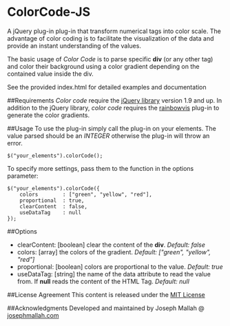 ColorCode-JS
=============

A jQuery plug-in plug-in that transform numerical tags into color scale. The advantage of color coding is to facilitate the visualization of the data and provide an instant understanding of the values.

The basic usage of *Color Code* is to parse specific **div** (or any other tag) and color their background using a color gradient depending on the contained value inside the div.

See the provided index.html for detailed examples and documentation

##Requirements
*Color code* require the [jQuery library](http://jquery.com/download/") version 1.9 and up. In addition to the jQuery library, *color code* requires the [rainbowvis](https://github.com/anomal/RainbowVis-JS) plug-in to generate the color gradients.

##Usage
To use the plug-in simply call the plug-in on your elements. The value parsed should be an *INTEGER* otherwise the plug-in will throw an error.
```
$("your_elements").colorCode();
```
To specify more settings, pass them to the function in the options parameter:
```
$("your_elements").colorCode({
	colors        : ["green", "yellow", "red"],
    proportional  : true,
    clearContent  : false,
    useDataTag    : null
});
```
##Options
- clearContent: [boolean] clear the content of the **div**. *Default: false*
- colors: [array] the colors of the gradient. *Default: ["green", "yellow", "red"]*
- proportional: [boolean] colors are proportional to the value. *Default: true*
- useDataTag: [string] the name of the data attribute to read the value from. If **null** reads the content of the HTML Tag. *Default: null*

##License Agreement
This content is released under the [MIT License](http://opensource.org/licenses/mit-license.html)

##Acknowledgments
Developed and maintained by Joseph Mallah @ [josephmallah.com](http://josephmallah.com)
